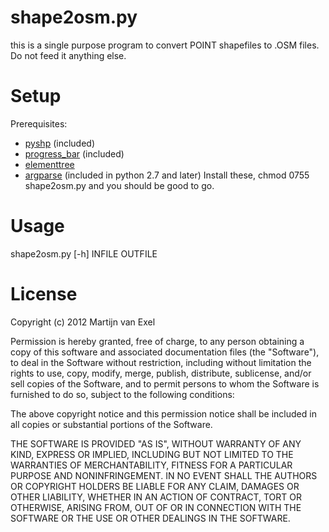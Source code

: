 shape2osm.py
============

this is a single purpose program to convert POINT shapefiles to .OSM
files. Do not feed it anything else.

Setup
=====
Prerequisites:
* [pyshp](http://code.google.com/p/pyshp/) (included)
* [progress_bar](http://coreygoldberg.blogspot.com/2010/01/python-command-line-progress-bar-with.html) (included)
* [elementtree](http://effbot.org/zone/xml-writer.htm)
* [argparse](http://code.google.com/p/argparse/) (included in python 2.7 and later)
Install these, chmod 0755 shape2osm.py and you should be good to go. 

Usage
===== 
shape2osm.py [-h] INFILE OUTFILE

License
=======
Copyright (c) 2012 Martijn van Exel

Permission is hereby granted, free of charge, to any person obtaining
a copy of this software and associated documentation files (the 
"Software"), to deal in the Software without restriction, including 
without limitation the rights to use, copy, modify, merge, publish, 
distribute, sublicense, and/or sell copies of the Software, and to 
permit persons to whom the Software is furnished to do so, subject 
to the following conditions:

The above copyright notice and this permission notice shall be 
included in all copies or substantial portions of the Software.

THE SOFTWARE IS PROVIDED "AS IS", WITHOUT WARRANTY OF ANY KIND, 
EXPRESS OR IMPLIED, INCLUDING BUT NOT LIMITED TO THE WARRANTIES OF 
MERCHANTABILITY, FITNESS FOR A PARTICULAR PURPOSE AND 
NONINFRINGEMENT. IN NO EVENT SHALL THE AUTHORS OR COPYRIGHT HOLDERS 
BE LIABLE FOR ANY CLAIM, DAMAGES OR OTHER LIABILITY, WHETHER IN AN 
ACTION OF CONTRACT, TORT OR OTHERWISE, ARISING FROM, OUT OF OR IN 
CONNECTION WITH THE SOFTWARE OR THE USE OR OTHER DEALINGS IN THE 
SOFTWARE.
